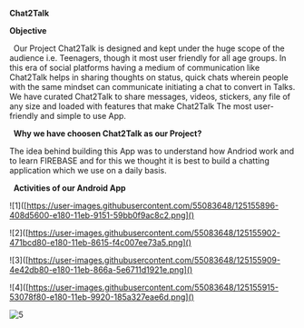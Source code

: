 **Chat2Talk**

**Objective**

` `Our Project Chat2Talk is designed and kept under the huge scope of the audience i.e. Teenagers, though it most user friendly for all age groups. In this era of social platforms having a medium of communication like Chat2Talk helps in sharing thoughts on status, quick chats wherein people with the same mindset can communicate initiating a chat to convert in Talks. We have curated Chat2Talk to share messages, videos, stickers, any file of any size and loaded with features that make Chat2Talk The most user-friendly and simple to use App.



` `**Why we have choosen Chat2Talk as our Project?**

The idea behind building this App was to understand how Andriod work and to learn FIREBASE and for this we thought it is best to build a chatting application which we use on a daily basis.

` `**Activities of our Android App**

![1]([https://user-images.githubusercontent.com/55083648/125155896-408d5600-e180-11eb-9151-59bb0f9ac8c2.png]()

![2]([https://user-images.githubusercontent.com/55083648/125155902-471bcd80-e180-11eb-8615-f4c007ee73a5.png]()

![3]([https://user-images.githubusercontent.com/55083648/125155909-4e42db80-e180-11eb-866a-5e6711d1921e.png]()

![4]([https://user-images.githubusercontent.com/55083648/125155915-53078f80-e180-11eb-9920-185a327eae6d.png]()

![5](<https://user-images.githubusercontent.com/55083648/125155919-56028000-e180-11eb-8549-cfd0715f94a9.png>)














